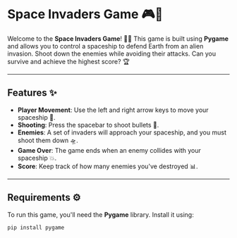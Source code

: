 # Space Invaders Game 🎮🚀

Welcome to the **Space Invaders Game**! 🚀👾 This game is built using **Pygame** and allows you to control a spaceship to defend Earth from an alien invasion. Shoot down the enemies while avoiding their attacks. Can you survive and achieve the highest score? 🏆

---

## Features ✨

- **Player Movement**: Use the left and right arrow keys to move your spaceship 🚀.
- **Shooting**: Press the spacebar to shoot bullets 🔫.
- **Enemies**: A set of invaders will approach your spaceship, and you must shoot them down 🛸.
- **Game Over**: The game ends when an enemy collides with your spaceship 💥.
- **Score**: Keep track of how many enemies you've destroyed 📊.

---

## Requirements ⚙️

To run this game, you'll need the **Pygame** library. Install it using:

```bash
pip install pygame
